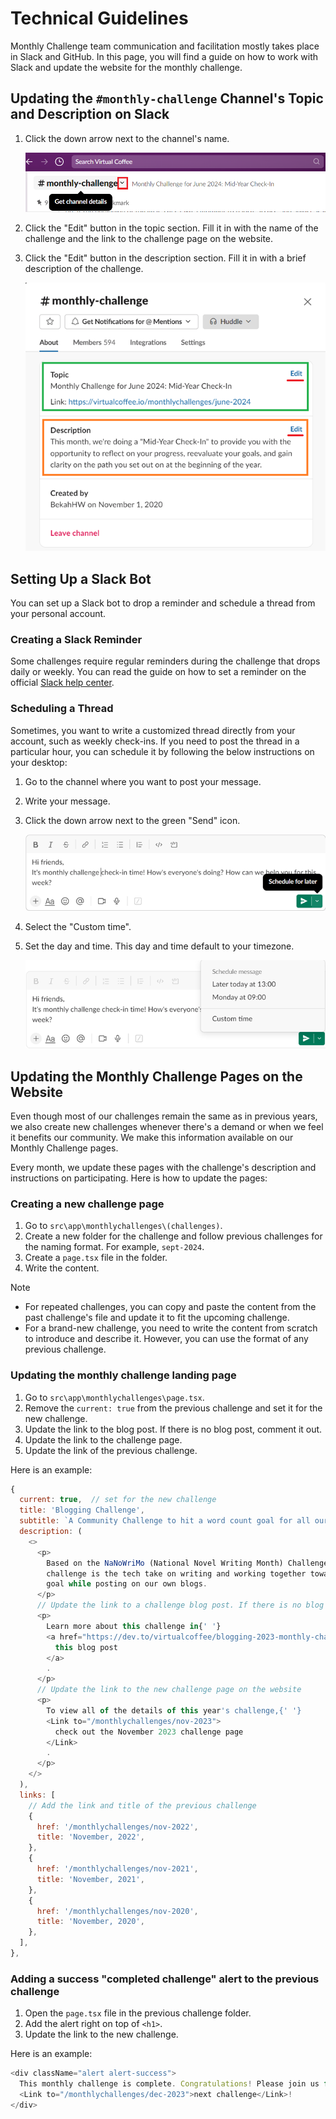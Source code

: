 # Technical Guidelines

Monthly Challenge team communication and facilitation mostly takes place in Slack and GitHub. In this page, you will find a guide on how to work with Slack and update the website for the monthly challenge.

## Updating the `#monthly-challenge` Channel's Topic and Description on Slack

1. Click the down arrow next to the channel's name.

   ![Get channel details](/assets/images/get-channel-details.png)

2. Click the "Edit" button in the topic section. Fill it in with the name of the challenge and the link to the challenge page on the website.
3. Click the "Edit" button in the description section. Fill it in with a brief description of the challenge.

   ![Edit channel's topic and description](/assets/images/edit-channel-topic-and-description.png)

## Setting Up a Slack Bot

You can set up a Slack bot to drop a reminder and schedule a thread from your personal account.

### Creating a Slack Reminder

Some challenges require regular reminders during the challenge that drops daily or weekly. You can read the guide on how to set a reminder on the official [Slack help center](https://slack.com/help/articles/208423427-Set-a-reminder).

### Scheduling a Thread

Sometimes, you want to write a customized thread directly from your account, such as weekly check-ins. If you need to post the thread in a particular hour, you can schedule it by following the below instructions on your desktop:

1. Go to the channel where you want to post your message.
2. Write your message.
3. Click the down arrow next to the green "Send" icon.

   ![Slack schedule for later](/assets/images/slack-schedule-for-later.png)

4. Select the "Custom time".
5. Set the day and time. This day and time default to your timezone.

   ![Slack schedule message](/assets/images/slack-schedule-message.png)

## Updating the Monthly Challenge Pages on the Website

Even though most of our challenges remain the same as in previous years, we also create new challenges whenever there's a demand or when we feel it benefits our community. We make this information available on our Monthly Challenge pages.

Every month, we update these pages with the challenge's description and instructions on participating. Here is how to update the pages:

### Creating a new challenge page

1. Go to `src\app\monthlychallenges\(challenges)`.
2. Create a new folder for the challenge and follow previous challenges for the naming format. For example, `sept-2024`.
3. Create a `page.tsx` file in the folder.
4. Write the content.

> [!NOTE]
>
> - For repeated challenges, you can copy and paste the content from the past challenge's file and update it to fit the upcoming challenge.
> - For a brand-new challenge, you need to write the content from scratch to introduce and describe it. However, you can use the format of any previous challenge.

### Updating the monthly challenge landing page

1. Go to `src\app\monthlychallenges\page.tsx`.
2. Remove the `current: true` from the previous challenge and set it for the new challenge.
3. Update the link to the blog post. If there is no blog post, comment it out.
4. Update the link to the challenge page.
5. Update the link of the previous challenge.

Here is an example:

```javascript
{
  current: true,  // set for the new challenge
  title: 'Blogging Challenge',
  subtitle: `A Community Challenge to hit a word count goal for all our tech blogs.`,
  description: (
    <>
      <p>
        Based on the NaNoWriMo (National Novel Writing Month) Challenge, this
        challenge is the tech take on writing and working together towards the
        goal while posting on our own blogs.
      </p>
      // Update the link to a challenge blog post. If there is no blog post, comment out the paragraph.
      <p>
        Learn more about this challenge in{' '}
        <a href="https://dev.to/virtualcoffee/blogging-2023-monthly-challenge-3kng">
          this blog post
        </a>
        .
      </p>
      // Update the link to the new challenge page on the website
      <p>
        To view all of the details of this year's challenge,{' '}
        <Link to="/monthlychallenges/nov-2023">
          check out the November 2023 challenge page
        </Link>
        .
      </p>
    </>
  ),
  links: [
    // Add the link and title of the previous challenge
    {
      href: '/monthlychallenges/nov-2022',
      title: 'November, 2022',
    },
    {
      href: '/monthlychallenges/nov-2021',
      title: 'November, 2021',
    },
    {
      href: '/monthlychallenges/nov-2020',
      title: 'November, 2020',
    },
  ],
},
```

### Adding a success "completed challenge" alert to the previous challenge

1. Open the `page.tsx` file in the previous challenge folder.
2. Add the alert right on top of `<h1>`.
3. Update the link to the new challenge.

Here is an example:

```javascript
<div className="alert alert-success">
  This monthly challenge is complete. Congratulations! Please join us for the{' '}
  <Link to="/monthlychallenges/dec-2023">next challenge</Link>!
</div>
```
